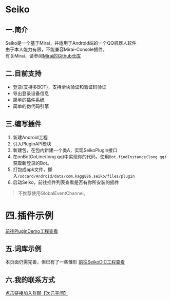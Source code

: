 # Seiko

## 一.简介
Seiko是一个基于Mirai，并适用于Android端的一个QQ机器人软件  
由于本人能力有限，不能兼容Mirai-Console插件。  
有关Mirai，请参阅[Mirai的Github仓库](https://github.com/mamoe/mirai)

## 二.目前支持
- 登录(支持多BOT)，支持滑块验证和验证码验证
- 导出登录设备信息
- 简单的插件系统
- 简单的伪代码引擎

## 三.编写插件

1. 新建Android工程
2. 引入PluginAPI模块
3. 新建包，在包内新建一个类A，实现SeikoPlugin接口
4. 在onBotGoLine(long qq)中实现你的代码，使用`Bot.findInstance(long qq)`获取新登录的Bot。
5. 打包成apk文件，挪入`/sdcard/Android/data/com.kagg886.seiko/files/plugin`
6. 启动Seiko，前往插件列表查看是否有你所安装的插件

> 不推荐使用GlobalEventChannel。

# 四.插件示例
[前往PluginDemo工程查看](PluginDemo)

## 五.词库示例

本页面仍需完善，但已有了一些雏形
[前往SeikoDIC工程查看](SeikoDic/README.md)
## 六.我的联系方式

[点击链接加入群聊【次元空间】](https://jq.qq.com/?_wv=1027&k=8vQZES3X)
